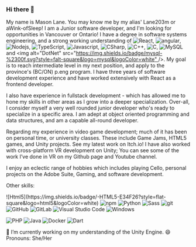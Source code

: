 ### Hi there 👋


My name is Mason Lane. You may know me by my alias' Lane203m or aWink-ofSleep! I am a Junior software developer, and I'm looking for opportunities in Vancouver or Ontario! I have a degree in software systems engineering, and a strong working understanding of 
<img alt="React" src="https://img.shields.io/badge/-React-45b8d8?style=flat-square&logo=react&logoColor=white" />, 
<img alt="angular" src="https://img.shields.io/badge/-Angular-DD0031?style=flat-square&logo=angular&logoColor=white" />, 
<img alt="Nodejs" src="https://img.shields.io/badge/-Nodejs-43853d?style=flat-square&logo=Node.js&logoColor=white" />, 
<img alt="TypeScript" src="https://img.shields.io/badge/-TypeScript-007ACC?style=flat-square&logo=typescript&logoColor=white" />, 
<img alt="Javascript" src="https://img.shields.io/badge/Javascript-%23323330.svg?style=flat-square&logo=javascript&logoColor=%23F7DF1E" />, 
<img alt="CSharp" src="https://img.shields.io/badge/c%23-%23239120.svg?style=for-the-badge&logo=c-sharp&logoColor=white" />, 
<img alt="C++" src="https://img.shields.io/badge/c++-%2300599C.svg?style=for-the-badge&logo=c%2B%2B&logoColor=white" />, 
<img alt="C" src="https://img.shields.io/badge/c-%2300599C.svg?style=for-the-badge&logo=c&logoColor=white" />, 
<img alt="MySQL" src="https://img.shields.io/badge/mysql-%2300f.svg?style=falt-square&logo=mysql&logoColor=white" />
and <img alt="DotNet" src="[https://img.shields.io/badge/mysql-%2300f.svg?style=falt-square&logo=mysql&logoColor=white" ](https://img.shields.io/badge/.NET-5C2D91?style=for-the-badge&logo=.net&logoColor=white)/>. My goal is to reach intermediate level in my next position, and apply to the province's (BC/ON) p.eng program. I have three years of software development experience and have worked extensively with React as a frontend developer.

I also have experience in fullstack development - which has allowed me to hone my skills in other areas as I grow into a deeper specialization. Over-all, I consider myself a very well rounded junior developer who's ready to specialize in a specific area. I am adept at object oriented programming and data structures, and am a capable all-round developer.

Regarding my experience in video game development; much of it has been on personal time, or university classes. These include Game Jams, HTML5 games, and Unity projects. See my latest work on Itch.io! I have also worked with cross-platform VR development on Unity; You can see some of the work I’ve done in VR on my Github page and Youtube channel.  
 
I enjoy an eclectic range of hobbies which includes playing Cello, personal projects on the Adobe Suite, Gaming, and software development. 

Other skills:
<p>
  ![Html5](https://img.shields.io/badge/-HTML5-E34F26?style=flat-square&logo=html5&logoColor=white)
  <img alt="npm" src="https://img.shields.io/badge/-NPM-CB3837?style=flat-square&logo=npm&logoColor=white" />
  <img alt="Python" src="https://img.shields.io/badge/python-3670A0?style=flat-square&logo=python&logoColor=ffdd54" />
  <img alt="Sass" src="https://img.shields.io/badge/-Sass-CC6699?style=flat-square&logo=sass&logoColor=white" />
  <img alt="git" src="https://img.shields.io/badge/-Git-F05032?style=flat-square&logo=git&logoColor=white" />   
  <img alt="GitHub" src="https://img.shields.io/badge/github-%23121011.svg?style=flat-square&logo=github&logoColor=white" />
  <img alt="GitLab" src="https://img.shields.io/badge/gitlab-%23181717.svg?style=flat-square&logo=gitlab&logoColor=white" />
  <img alt="Visual Studio Code" src="https://img.shields.io/badge/Visual%20Studio%20Code-0078d7.svg?style=flat-square&logo=visual-studio-code&logoColor=white" />
  <img alt="Windows" src="https://img.shields.io/badge/Windows-0078D6?style=flat-square&logo=windows&logoColor=white" />
</p>
<p>
  <img alt="PHP" src="https://img.shields.io/badge/php-%23777BB4.svg?style=flat-square&logo=php&logoColor=white" />
  <img alt="Java" src="https://img.shields.io/badge/Java-%23ED8B00.svg?style=flat-square&logo=java&logoColor=white" />
  <img alt="Docker" src="https://img.shields.io/badge/-Docker-46a2f1?style=flat-square&logo=docker&logoColor=white" />  
  <img alt="Dart" src="https://img.shields.io/badge/dart-%230175C2.svg?style=for-the-badge&logo=dart&logoColor=white" />  
</p>


🔭 I’m currently working on my understanding of the Unity Engine. 
😄 Pronouns: She/Her
<!--
**lane203m/lane203m** is a ✨ _special_ ✨ repository because its `README.md` (this file) appears on your GitHub profile.

Here are some ideas to get you started:

- 🔭 I’m currently working on ...
- 🌱 I’m currently learning ...
- 👯 I’m looking to collaborate on ...
- 🤔 I’m looking for help with ...
- 💬 Ask me about ...
- 📫 How to reach me: ...
- 😄 Pronouns: ...
- ⚡ Fun fact: ...
-->
